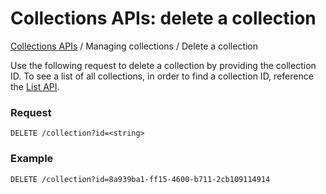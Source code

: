 # Collections APIs: delete a collection

[Collections APIs](README.md#table-of-contents) / Managing collections / Delete a collection

Use the following request to delete a collection by providing the collection ID. To see a list of all collections, in order to find a collection ID, reference the [List API](list.md).

### Request

```
DELETE /collection?id=<string>
```

### Example

```
DELETE /collection?id=8a939ba1-ff15-4600-b711-2cb109114914
```